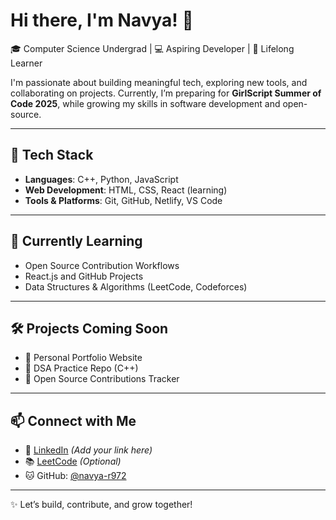# Hi there, I'm Navya! 👋

🎓 Computer Science Undergrad | 💻 Aspiring Developer | 🌱 Lifelong Learner

I'm passionate about building meaningful tech, exploring new tools, and collaborating on projects. Currently, I’m preparing for **GirlScript Summer of Code 2025**, while growing my skills in software development and open-source.

---

## 🔧 Tech Stack
- **Languages**: C++, Python, JavaScript
- **Web Development**: HTML, CSS, React (learning)
- **Tools & Platforms**: Git, GitHub, Netlify, VS Code

---

## 🌱 Currently Learning
- Open Source Contribution Workflows
- React.js and GitHub Projects
- Data Structures & Algorithms (LeetCode, Codeforces)

---

## 🛠️ Projects Coming Soon
- 🌸 Personal Portfolio Website
- 📂 DSA Practice Repo (C++)
- 📘 Open Source Contributions Tracker

---

## 📫 Connect with Me
- 💼 [LinkedIn](#) *(Add your link here)*
- 📚 [LeetCode](#) *(Optional)*
- 🐱 GitHub: [@navya-r972](https://github.com/navya-r972)

---

✨ Let’s build, contribute, and grow together!

